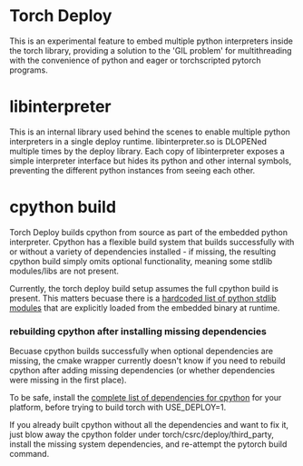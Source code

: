 # Torch Deploy
This is an experimental feature to embed multiple python interpreters inside the torch library,
providing a solution to the 'GIL problem' for multithreading with the convenience of python
and eager or torchscripted pytorch programs.

# libinterpreter
This is an internal library used behind the scenes to enable multiple python interpreters in
a single deploy runtime.  libinterpreter.so is DLOPENed multiple times by the deploy library.
Each copy of libinterpreter exposes a simple interpreter interface but hides its python and other
internal symbols, preventing the different python instances from seeing each other.

# cpython build
Torch Deploy builds cpython from source as part of the embedded python interpreter.  Cpython has a flexible build system that builds successfully with or without a variety of dependencies installed - if missing, the resulting cpython build simply omits optional functionality, meaning some stdlib modules/libs are not present.

Currently, the torch deploy build setup assumes the full cpython build is present.  This matters becuase there is a [hardcoded list of python stdlib modules](https://github.com/pytorch/pytorch/blob/master/torch/csrc/deploy/interpreter/interpreter_impl.cpp#L35) that are explicitly loaded from the embedded binary at runtime.

### rebuilding cpython after installing missing dependencies
Becuase cpython builds successfully when optional dependencies are missing, the cmake wrapper currently doesn't know if you need to rebuild cpython after adding missing dependencies (or whether dependencies were missing in the first place).

To be safe, install the [complete list of dependencies for cpython](https://devguide.python.org/setup/#install-dependencies) for your platform, before trying to build torch with USE_DEPLOY=1.  

If you already built cpython without all the dependencies and want to fix it, just blow away the cpython folder under torch/csrc/deploy/third_party, install the missing system dependencies, and re-attempt the pytorch build command.

